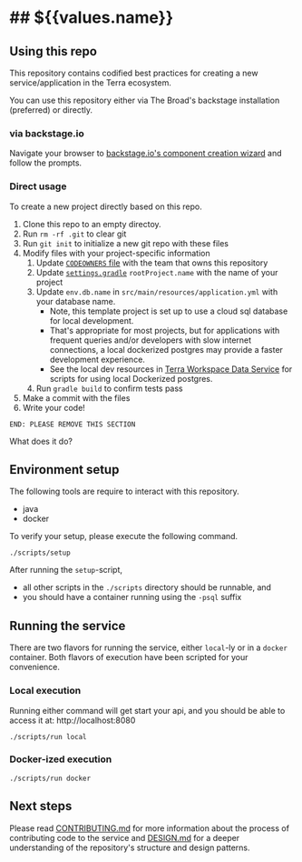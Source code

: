 # ## ${{values.name}}

## Using this repo

This repository contains codified best practices for creating a new service/application in the Terra ecosystem.

You can use this repository either via The Broad's backstage installation (preferred) or directly.

### via backstage.io

Navigate your browser to
[backstage.io's component creation wizard](https://backstage.dsp-devops.broadinstitute.org/create?filters%5Bkind%5D=template&filters%5Buser%5D=all)
and follow the prompts.

### Direct usage

To create a new project directly based on this repo.

1. Clone this repo to an empty directoy.
2. Run `rm -rf .git` to clear git
3. Run `git init` to initialize a new git repo with these files
4. Modify files with your project-specific information
    1. Update [`CODEOWNERS` file](.github/CODEOWNERS) with the team that owns this repository
    2. Update [`settings.gradle`](./settings.gradle) `rootProject.name` with the name of your project
    3. Update `env.db.name` in `src/main/resources/application.yml` with your database name.
        - Note, this template project is set up to use a cloud sql database for local development.
        - That's appropriate for most projects, but for applications with frequent queries and/or developers with slow internet connections, a local dockerized postgres may provide a faster development experience.
        - See the local dev resources in [Terra Workspace Data Service](https://github.com/DataBiosphere/terra-workspace-data-service/tree/main/local-dev) for scripts for using local Dockerized postgres.
    4. Run `gradle build` to confirm tests pass
5. Make a commit with the files
6. Write your code!

```text
END: PLEASE REMOVE THIS SECTION
```

<!-- INSERT REPOSITORY DESCRIPTION HERE -->
What does it do?

## Environment setup

The following tools are require to interact with this repository.

- java
- docker

To verify your setup, please execute the following command.

```shell
./scripts/setup
```

After running the `setup`-script,
- all other scripts in the `./scripts` directory should be runnable, and
- you should have a container running using the `-psql` suffix

## Running the service

There are two flavors for running the service, either `local`-ly or in a `docker` container.
Both flavors of execution have been scripted for your convenience.

### Local execution

Running either command will get start your api, and you should be able to access it at:
http://localhost:8080

```shell
./scripts/run local
```

### Docker-ized execution

```shell
./scripts/run docker
```

## Next steps

Please read [CONTRIBUTING.md](./CONTRIBUTING.md) for more information about the process of
contributing code to the service and [DESIGN.md](./DESIGN.md) for a deeper understanding of the
repository's structure and design patterns.
